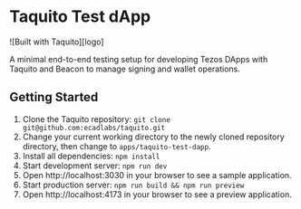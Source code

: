 # Taquito Test dApp

![Built with Taquito][logo]

A minimal end-to-end testing setup for developing Tezos DApps with Taquito and Beacon to manage signing and wallet operations.
## Getting Started
1. Clone the Taquito repository: `git clone git@github.com:ecadlabs/taquito.git`
2. Change your current working directory to the newly cloned repository directory, then change to `apps/taquito-test-dapp`.
3. Install all dependencies:
    `npm install`
4. Start development server:
    `npm run dev`
5. Open http://localhost:3030 in your browser to see a sample application.
6. Start production server:
    `npm run build && npm run preview`
7. Open http://localhost:4173 in your browser to see a preview application.
